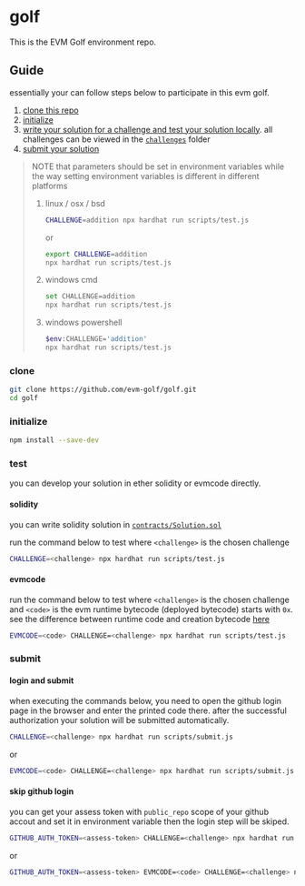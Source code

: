 # golf

This is the EVM Golf environment repo.

## Guide

essentially your can follow steps below to participate in this evm golf.

1. [clone this repo](#clone)
1. [initialize](#initialize)
1. [write your solution for a challenge and test your solution locally](#test). all challenges can be viewed in the [`challenges`](challenges) folder
1. [submit your solution](#submit)

> NOTE that parameters should be set in environment variables while the way setting environment variables is different in different platforms
> 
> 1. linux / osx / bsd
> 
>     ```sh
>     CHALLENGE=addition npx hardhat run scripts/test.js
>     ```
> 
>     or
> 
>     ```sh
>     export CHALLENGE=addition
>     npx hardhat run scripts/test.js
>     ```
> 
> 1. windows cmd
> 
>     ```sh
>     set CHALLENGE=addition
>     npx hardhat run scripts/test.js
>     ```
> 
> 1. windows powershell
> 
>     ```sh
>     $env:CHALLENGE='addition'
>     npx hardhat run scripts/test.js
>     ```

### clone

```sh
git clone https://github.com/evm-golf/golf.git
cd golf
```

### initialize

```sh
npm install --save-dev
```

### test

you can develop your solution in ether solidity or evmcode directly.

#### solidity

you can write solidity solution in [`contracts/Solution.sol`](contracts/Solution.sol)

run the command below to test where `<challenge>` is the chosen challenge

```sh
CHALLENGE=<challenge> npx hardhat run scripts/test.js
```

#### evmcode

run the command below to test where `<challenge>` is the chosen challenge and `<code>` is the evm runtime bytecode (deployed bytecode) starts with `0x`. see the difference between runtime code and creation bytecode [here](https://medium.com/authereum/bytecode-and-init-code-and-runtime-code-oh-my-7bcd89065904)

```sh
EVMCODE=<code> CHALLENGE=<challenge> npx hardhat run scripts/test.js
```

### submit

#### login and submit

when executing the commands below, you need to open the github login page in the browser and enter the printed code there. after the successful authorization your solution will be submitted automatically.

```sh
CHALLENGE=<challenge> npx hardhat run scripts/submit.js
```

or

```sh
EVMCODE=<code> CHALLENGE=<challenge> npx hardhat run scripts/submit.js
```

#### skip github login

you can get your assess token with `public_repo` scope of your github accout and set it in environment variable then the login step will be skiped.

```sh
GITHUB_AUTH_TOKEN=<assess-token> CHALLENGE=<challenge> npx hardhat run scripts/submit.js
```

or

```sh
GITHUB_AUTH_TOKEN=<assess-token> EVMCODE=<code> CHALLENGE=<challenge> npx hardhat run scripts/submit.js
```
